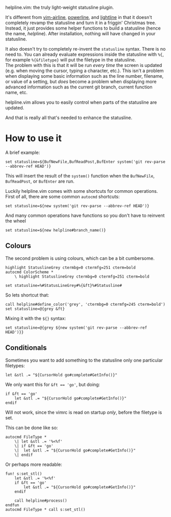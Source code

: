 helpline.vim: the truly light-weight statusline plugin.

It's different from [vim-airline](https://github.com/bling/vim-airline),
[powerline](https://github.com/powerline/powerline), and
[lightline](https://github.com/itchyny/lightline.vim) in that it doesn't
completely revamp the statusline and turn it in a friggin' Christmas tree.
Instead, it just provides some helper functions to build a statusline (hence the
name, *help*line). After installation, nothing will have changed in your
statusline.

It also doesn't try to completely re-invent the `statusline` syntax. There is no
need to. You can already evaluate expressions inside the statusline with `%{`,
for example `%{&filetype}` will put the filetype in the statusline.  
The problem with this is that it will be run *every time* the screen is updated
(e.g. when moving the cursor, typing a character, etc.). This isn't a problem
when displaying some basic information such as the line number, filename, or
value of a setting, but *does* become a problem when displaying more advanced
information such as the current git branch, current function name, etc.

helpline.vim allows you to easily control when parts of the statusline are
updated.

And that is really all that's needed to enhance the statusline.

How to use it
=============
A brief example:

	set statusline=${BufNewFile,BufReadPost,BufEnter system('git rev-parse --abbrev-ref HEAD')}

This will insert the result of the `system()` function when the `BufNewFile`,
`BufReadPost`, or `BufEnter` are run.

Luckily helpline.vim comes with some shortcuts for common operations. First of
all, there are some common `autocmd` shortcuts:

	set statusline=${new system('git rev-parse --abbrev-ref HEAD')}

And many common operations have functions so you don't have to reinvent the
wheel

	set statusline=${new helpline#branch_name()}

Colours
-------
The second problem is using colours, which can be a bit cumbersome.

	highlight StatuslineGrey ctermbg=0 ctermfg=251 cterm=bold
	autocmd ColorScheme *
		\ highlight StatuslineGrey ctermbg=0 ctermfg=251 cterm=bold

	set statusline=%#StatusLineGrey#%{&ft}%#Statusline#

So lets shortcut that:

	call helpline#define_color('grey', 'ctermbg=0 ctermfg=245 cterm=bold')
	set statusline=@{grey &ft}

Mixing it with the `${}` syntax:

	set statusline=@{grey ${new system('git rev-parse --abbrev-ref HEAD')}}

Conditionals
------------
Sometimes you want to add something to the statusline only one particular
filetypes:

	let &stl .= "${CursorHold go#complete#GetInfo()}"

We only want this for `&ft == 'go'`, but doing:

	if &ft == 'go'
		let &stl .= "${CursorHold go#complete#GetInfo()}"
	endif

Will not work, since the vimrc is read on startup *only*, before the filetype is
set.

This can be done like so:

	autocmd FileType *
		\| let &stl .= '%<%f'
		\| if &ft == 'go'
		\|	let &stl .= "${CursorHold go#complete#GetInfo()}"
		\| endif

Or perhaps more readable:

	fun! s:set_stl()
		let &stl .= '%<%f'
		if &ft == 'go'
			let &stl .= "${CursorHold go#complete#GetInfo()}"
		endif

		call helpline#process()
	endfun
	autocmd FileType * call s:set_stl()
